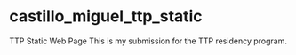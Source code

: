 # castillo_miguel_ttp_static
TTP Static Web Page
This is my submission for the TTP residency program.
